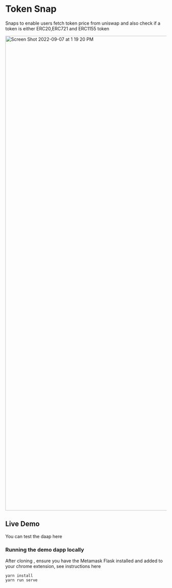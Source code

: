# Token Snap

Snaps to enable users fetch token price from uniswap and also check if a token is either ERC20,ERC721 and ERC1155 token


<img width="1479" alt="Screen Shot 2022-09-07 at 1 19 20 PM" src="https://user-images.githubusercontent.com/52764879/188841704-ea815cbe-f060-446a-90a9-fe2fd173b453.png">





## Live Demo

You can test the daap here <link>

### Running the demo dapp locally

After cloning , ensure you have the Metamask Flask installed and added to your chrome extension, see instructions here <link>
```shell
yarn install
yarn run serve
```


